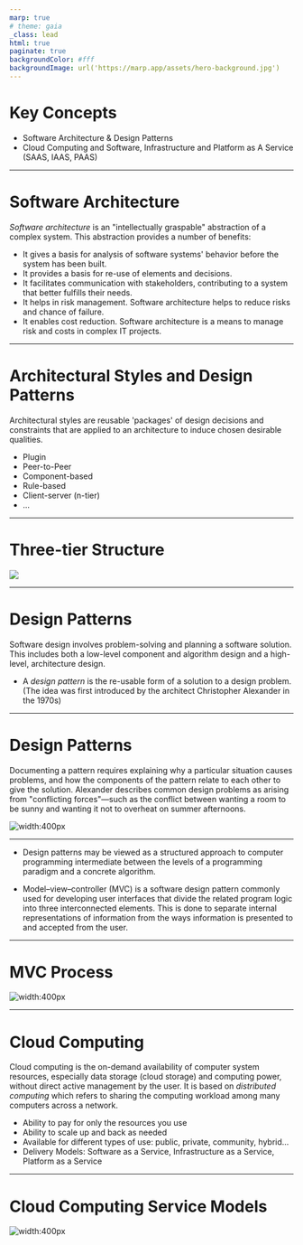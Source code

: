 ```yaml
---
marp: true
# theme: gaia
_class: lead
html: true
paginate: true
backgroundColor: #fff
backgroundImage: url('https://marp.app/assets/hero-background.jpg')
---
```


# Key Concepts 

- Software Architecture & Design Patterns
- Cloud Computing and Software, Infrastructure and Platform as A Service (SAAS, IAAS, PAAS)

---

# Software Architecture
*Software architecture* is an "intellectually graspable" abstraction of a complex system. This abstraction provides a number of benefits:
  - It gives a basis for analysis of software systems' behavior before the system has been built.
  - It provides a basis for re-use of elements and decisions.
  - It facilitates communication with stakeholders, contributing to a system that better fulfills their needs.
  - It helps in risk management. Software architecture helps to reduce risks and chance of failure.
  - It enables cost reduction. Software architecture is a means to manage risk and costs in complex IT projects.


---

#  Architectural Styles and Design Patterns
Architectural styles are reusable 'packages' of design decisions and constraints that are applied to an architecture to induce chosen desirable qualities.

- Plugin
- Peer-to-Peer
- Component-based
- Rule-based
- Client-server (n-tier)
- ...

---

# Three-tier Structure
![](./images/three-tier.svg)

---

# Design Patterns

Software design involves problem-solving and planning a software solution. This includes both a low-level component and algorithm design and a high-level, architecture design.


- A *design pattern* is the re-usable form of a solution to a design problem. (The idea was first introduced by the architect Christopher Alexander in the 1970s)


---

# Design Patterns
Documenting a pattern requires explaining why a particular situation causes problems, and how the components of the pattern relate to each other to give the solution. Alexander describes common design problems as arising from "conflicting forces"—such as the conflict between wanting a room to be sunny and wanting it not to overheat on summer afternoons.

![width:400px](./images/corner-office.png)


---
- Design patterns may be viewed as a structured approach to computer programming intermediate between the levels of a programming paradigm and a concrete algorithm.

- Model–view–controller (MVC) is a software design pattern commonly used for developing user interfaces that divide the related program logic into three interconnected elements. This is done to separate internal representations of information from the ways information is presented to and accepted from the user.


---

# MVC Process
![width:400px](./images/MVC-Process.svg)


--- 

# Cloud Computing

Cloud computing is the on-demand availability of computer system resources, especially data storage (cloud storage) and computing power, without direct active management by the user. It is based on *distributed computing* which refers to sharing the computing workload among many computers across a network. 
- Ability to pay for only the resources you use
- Ability to scale up and back as needed
- Available for different types of use: public, private, community, hybrid...
- Delivery Models: Software as a Service, Infrastructure as a Service, Platform as a Service

---

# Cloud Computing Service Models

![width:400px](./images/Cloud_computing_service_models.png)




